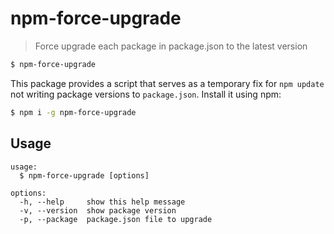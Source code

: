 # npm-force-upgrade
> Force upgrade each package in package.json to the latest version

```sh
$ npm-force-upgrade
```

This package provides a script that serves as a temporary fix for `npm update` not writing package versions to `package.json`. Install it using npm:

```sh
$ npm i -g npm-force-upgrade
```

## Usage
```
usage:
  $ npm-force-upgrade [options]

options:
  -h, --help     show this help message
  -v, --version  show package version
  -p, --package  package.json file to upgrade
```
